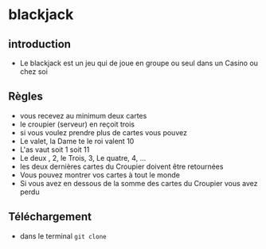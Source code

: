 # blackjack

## introduction
  
 * Le blackjack est un jeu qui de joue en groupe ou seul dans un Casino ou chez soi

## Règles
  * vous recevez au minimum deux cartes
  * le croupier (serveur) en reçoit trois
  * si vous voulez prendre plus de cartes vous pouvez
  * Le valet, la Dame te le roi valent 10
  * L'as vaut soit 1 soit 11 
  * Le deux , 2, le Trois, 3, Le quatre, 4, …
  * les deux dernières cartes du Croupier doivent être retournées
  * Vous pouvez montrer vos cartes à tout le monde
  * Si vous avez en dessous de la somme des cartes du Croupier vous avez perdu

## Téléchargement
  
  * dans le terminal `git clone `

